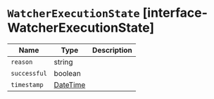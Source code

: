 # `WatcherExecutionState` [interface-WatcherExecutionState]

| Name | Type | Description |
| - | - | - |
| `reason` | string | &nbsp; |
| `successful` | boolean | &nbsp; |
| `timestamp` | [DateTime](./DateTime.md) | &nbsp; |
